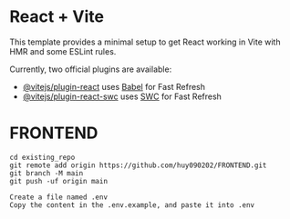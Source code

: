 # React + Vite

This template provides a minimal setup to get React working in Vite with HMR and some ESLint rules.

Currently, two official plugins are available:

-   [@vitejs/plugin-react](https://github.com/vitejs/vite-plugin-react/blob/main/packages/plugin-react/README.md) uses [Babel](https://babeljs.io/) for Fast Refresh
-   [@vitejs/plugin-react-swc](https://github.com/vitejs/vite-plugin-react-swc) uses [SWC](https://swc.rs/) for Fast Refresh

# FRONTEND

```
cd existing_repo
git remote add origin https://github.com/huy090202/FRONTEND.git
git branch -M main
git push -uf origin main

Create a file named .env
Copy the content in the .env.example, and paste it into .env
```
